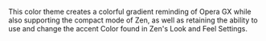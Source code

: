 
This color theme creates a colorful gradient reminding of Opera GX while also supporting the compact mode of Zen, as well as retaining the ability to use and change the accent Color found in Zen's Look and Feel Settings.
